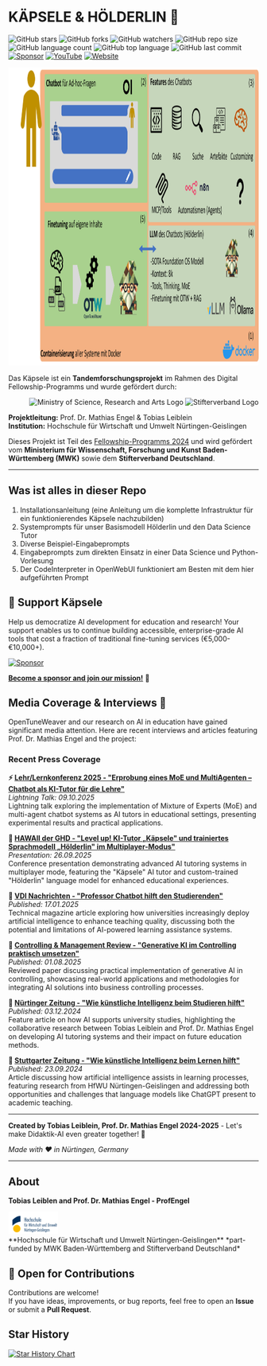 # KÄPSELE & HÖLDERLIN 🧬

![GitHub stars](https://img.shields.io/github/stars/ProfEngel/Kaepsele?style=social)
![GitHub forks](https://img.shields.io/github/forks/ProfEngel/Kaepsele?style=social)
![GitHub watchers](https://img.shields.io/github/watchers/ProfEngel/Kaepsele?style=social)
![GitHub repo size](https://img.shields.io/github/repo-size/ProfEngel/Kaepsele)
![GitHub language count](https://img.shields.io/github/languages/count/ProfEngel/Kaepsele)
![GitHub top language](https://img.shields.io/github/languages/top/ProfEngel/Kaepsele)
![GitHub last commit](https://img.shields.io/github/last-commit/ProfEngel/Kaepsele?color=red)
[![Sponsor](https://img.shields.io/static/v1?label=Sponsor&message=%E2%9D%A4&logo=GitHub&color=ff69b4)](https://github.com/sponsors/ProfEngel)
[![YouTube](https://img.shields.io/badge/YouTube-MatMaxEngel-red?logo=youtube&logoColor=white)](https://www.youtube.com/user/MatMaxEngel)
[![Website](https://img.shields.io/badge/Website-opentuneweaver.com-blue?logo=googlechrome&logoColor=white)](https://opentuneweaver.com/)

<img src="https://github.com/ProfEngel/Kaepsele/blob/main/assets/kaepsele_Schema.png" alt="Schema des Käpsele mit dem Hölderlin-Sprachmodell" height="600">

Das Käpsele ist ein **Tandemforschungsprojekt** im Rahmen des Digital Fellowship-Programms und wurde gefördert durch:

<div align="right">
  <img src="https://github.com/ProfEngel/OpenTuneWeaver/blob/main/assets/mwk_logo_w2.png" alt="Ministry of Science, Research and Arts Logo" height="60">
  <img src="https://github.com/ProfEngel/OpenTuneWeaver/blob/main/assets/stifterverband_logo.jpg" alt="Stifterverband Logo" height="60">
</div>

**Projektleitung:** Prof. Dr. Mathias Engel & Tobias Leiblein  
**Institution:** Hochschule für Wirtschaft und Umwelt Nürtingen-Geislingen

Dieses Projekt ist Teil des [Fellowship-Programms 2024](https://www.stifterverband.org/bwdigifellows/2024_engel_leiblein) und wird gefördert vom **Ministerium für Wissenschaft, Forschung und Kunst Baden-Württemberg (MWK)** sowie dem **Stifterverband Deutschland**.

---
## Was ist alles in dieser Repo

1. Installationsanleitung (eine Anleitung um die komplette Infrastruktur für ein funktionierendes Käpsele nachzubilden)
2. Systemprompts für unser Basismodell Hölderlin und den Data Science Tutor
3. Diverse Beispiel-Eingabeprompts
4. Eingabeprompts zum direkten Einsatz in einer Data Science und Python-Vorlesung
5. Der CodeInterpreter in OpenWebUI funktioniert am Besten mit dem hier aufgeführten Prompt

## 💖 Support Käpsele

Help us democratize AI development for education and research! Your support enables us to continue building accessible, enterprise-grade AI tools that cost a fraction of traditional fine-tuning services (€5,000-€10,000+).

[![Sponsor](https://img.shields.io/static/v1?label=Sponsor&message=%E2%9D%A4&logo=GitHub&color=ff69b4)](https://github.com/sponsors/ProfEngel)

**[Become a sponsor and join our mission!](https://github.com/sponsors/ProfEngel)** 🚀

## Media Coverage & Interviews 📰

OpenTuneWeaver and our research on AI in education have gained significant media attention. Here are recent interviews and articles featuring Prof. Dr. Mathias Engel and the project:

### Recent Press Coverage

**⚡ [Lehr/Lernkonferenz 2025 - "Erprobung eines MoE und MultiAgenten – Chatbot als KI-Tutor für die Lehre"](https://www.lehrlernkonferenz-2025.de/programm)**  
*Lightning Talk: 09.10.2025*  
Lightning talk exploring the implementation of Mixture of Experts (MoE) and multi-agent chatbot systems as AI tutors in educational settings, presenting experimental results and practical applications.

**🎤 [HAWAII der GHD - "Level up! KI-Tutor „Käpsele" und trainiertes Sprachmodell „Hölderlin" im Multiplayer-Modus"](https://www.hochschuldidaktik.net/hawaii-25)**  
*Presentation: 26.09.2025*  
Conference presentation demonstrating advanced AI tutoring systems in multiplayer mode, featuring the "Käpsele" AI tutor and custom-trained "Hölderlin" language model for enhanced educational experiences.

**📰 [VDI Nachrichten - "Professor Chatbot hilft den Studierenden"](https://www.vdi-nachrichten.com/karriere/studium/professor-chatbot/)**  
*Published: 17.01.2025*  
Technical magazine article exploring how universities increasingly deploy artificial intelligence to enhance teaching quality, discussing both the potential and limitations of AI-powered learning assistance systems.

**📄 [Controlling & Management Review - "Generative KI im Controlling praktisch umsetzen"](https://www.springerprofessional.de/generative-ki-im-controlling-praktisch-umsetzen/51394852)**  
*Published: 01.08.2025*  
Reviewed paper discussing practical implementation of generative AI in controlling, showcasing real-world applications and methodologies for integrating AI solutions into business controlling processes.

**📰 [Nürtinger Zeitung - "Wie künstliche Intelligenz beim Studieren hilft"](https://www.ntz.de/nuertingen/artikel_hfwu-in-nuertingen-wie-kuenstliche-intelligenz-beim-studieren-hilft.html)**  
*Published: 03.12.2024*  
Feature article on how AI supports university studies, highlighting the collaborative research between Tobias Leiblein and Prof. Dr. Mathias Engel on developing AI tutoring systems and their impact on future education methods.

**📰 [Stuttgarter Zeitung - "Wie künstliche Intelligenz beim Lernen hilft"](https://www.stuttgarter-zeitung.de/inhalt.wissenschaftler-aus-nuertingen-wie-kuenstliche-intelligenz-beim-lernen-hilft.016cc0c8-debb-46b5-9fb4-8e99815dfcdb.html)**  
*Published: 23.09.2024*  
Article discussing how artificial intelligence assists in learning processes, featuring research from HfWU Nürtingen-Geislingen and addressing both opportunities and challenges that language models like ChatGPT present to academic teaching.

---

**Created by Tobias Leiblein, Prof. Dr. Mathias Engel 2024-2025** - Let's make Didaktik-AI even greater together! 💪

_Made with ❤️ in Nürtingen, Germany_

***

## About


**Tobias Leiblen and Prof. Dr. Mathias Engel - ProfEngel** 

<div align="left">
  <img src="assets/hfwu_logo_w.png" alt="Nürtingen-Geislingen University" width="100">
</div>
**Hochschule für Wirtschaft und Umwelt Nürtingen-Geislingen**  
*part-funded by MWK Baden-Württemberg and Stifterverband Deutschland*

## 🤝 Open for Contributions

Contributions are welcome!  
If you have ideas, improvements, or bug reports, feel free to open an **Issue** or submit a **Pull Request**.

## Star History
<a href="https://star-history.com/#ProfEngel/Kaepsele&Date">
  <picture>
    <source media="(prefers-color-scheme: dark)" srcset="https://api.star-history.com/svg?repos=ProfEngel/Kaepsele&type=Date&theme=dark" />
    <source media="(prefers-color-scheme: light)" srcset="https://api.star-history.com/svg?repos=ProfEngel/Kaepsele&type=Date" />
    <img alt="Star History Chart" src="https://api.star-history.com/svg?repos=ProfEngel/Kaepsele&type=Date" />
  </picture>
</a>
